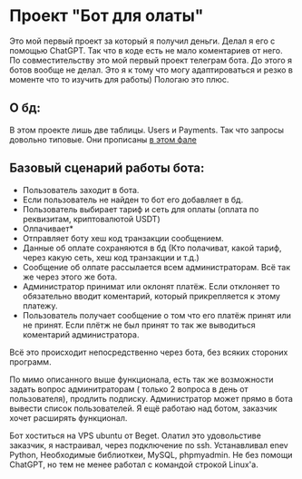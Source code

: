 # Проект "Бот для олаты"

<p>
    Это мой первый проект за который я получил деньги. Делал я его с помощью ChatGPT. Так что в коде есть не мало коментариев от него. По совместительству это мой первый проект телеграм бота. До этого я ботов вообще не делал. Это я к тому что могу адаптироваться и резко в моменте что то изучить для работы) Пологаю это плюс.
</p>

<h2>О бд:</h2>

<p>
    В этом проекте лишь две таблицы. Users и Payments. Так что запросы довольно типовые. Они прописаны <a href="https://github.com/Bat0nbl4/Scripts/blob/main/Python/aiogram/PymentBot/db.py">в этом фале</a>
</p>

<h2>Базовый сценарий работы бота: </h2>
<ul>
    <li>
        Пользователь заходит в бота.
    </li>
    <li>
        Если пользователь не найден то бот его добавляет в бд.
    </li>
    <li>
        Пользователь выбирает тариф и сеть для оплаты (оплата по реквизитам, криптовалютой USDT)
    </li>
    <li>
        Олпачивает*
    </li>
    <li>
        Отправляет боту хеш код транзакции сообщением.
    </li>
    <li>
        Данные об оплате сохраняются в бд (Кто полачиват, какой тариф, через какую сеть, хеш код транзакции и т.д.)
    </li>
    <li>
        Сообщение об олпате рассылается всем администраторам. Всё так же через этого же бота.
    </li>
    <li>
        Администратор принимат или оклонят платёж. Если отклоняет то обязательно вводит коментарий, который прикрепляется к этому платежу.
    </li>
    <li>
        Пользователь получает сообщение о том что его платёж принят или не принят. Если плётж не был принят то так же выводиться коментарий администратора.
    </li>
</ul>

<p>
    Всё это происходит непосредственно через бота, без всяких стороних программ. 
</p>

<p>
    По мимо описанного выше функционала, есть так же возможности задать вопрос админитраторам ( только 2 вопроса в день от пользователя), продлить подписку. Администратор может прямо в бота вывести список пользователей. Я ещё работаю над ботом, заказчик хочет расширять функционал.
</p>

<p>
    Бот хоститься на VPS ubuntu от Beget. Олатил это удовольстиве заказчик, я настраивал, через подключение по ssh. Устанавливал enev Python, Необходимые библиоткеи, MySQL, phpmyadmin. Не без помощи ChatGPT, но тем не менее работал с командой строкой Linux'а.
</p>